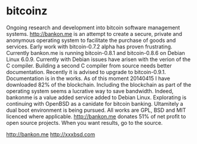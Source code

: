 bitcoinz
========

Ongoing research and development into bitcoin software management systems. http://bankon.me is an attempt to create a secure, private and anonymous operating system to facilitate the purchase of goods and services. Early work with bitcoin-0.7.2 alpha has proven frustrating. Currently bankon.me is running bitcoin-0.8.1 and bitcoin-0.8.6 on Debian Linux 6.0.9. Currently with Debian issues have arisen with the verion of the C compiler. Building a second C compiler from source needs better documentation. Recently it is advised to upgrade to bitcoin-0.9.1. Documentation is in the works. As of this moment 20140415 I have downloaded 82% of the blockchain. Including the blockchain as part of the operating system seems a lucrative way to save bandwidth. Indeed, bankonme is a value added service added to Debian Linux. Explorating is continuing with OpenBSD as a canidate for bitcoin banking. Ultamitely a dual boot environment is being pursued. All works are GPL, BSD and MIT licenced where applicable. http://bankon.me donates 51% of net profit to open source projects. When you want results, go to the source.




http://bankon.me
http://xxxbsd.com
